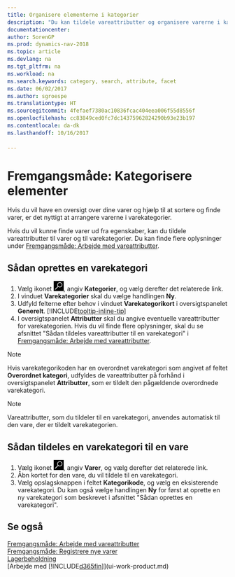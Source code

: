 ```yaml
---
title: Organisere elementerne i kategorier
description: "Du kan tildele vareattributter og organisere varerne i kategorier for at gøre det nemmere at søge efter og finde varer."
documentationcenter: 
author: SorenGP
ms.prod: dynamics-nav-2018
ms.topic: article
ms.devlang: na
ms.tgt_pltfrm: na
ms.workload: na
ms.search.keywords: category, search, attribute, facet
ms.date: 06/02/2017
ms.author: sgroespe
ms.translationtype: HT
ms.sourcegitcommit: 4fefaef7380ac10836fcac404eea006f55d8556f
ms.openlocfilehash: cc83849ced0fc7dc14375962824290b93e23b197
ms.contentlocale: da-dk
ms.lasthandoff: 10/16/2017

---
```

# <a name="how-to-categorize-items"></a>Fremgangsmåde: Kategorisere elementer
Hvis du vil have en oversigt over dine varer og hjælp til at sortere og finde varer, er det nyttigt at arrangere varerne i varekategorier.

Hvis du vil kunne finde varer ud fra egenskaber, kan du tildele vareattributter til varer og til varekategorier. Du kan finde flere oplysninger under [Fremgangsmåde: Arbejde med vareattributter](inventory-how-work-item-attributes.md).

## <a name="to-create-an-item-category"></a>Sådan oprettes en varekategori
1. Vælg ikonet ![Søg efter side eller rapport](media/ui-search/search_small.png "Ikonet Søg efter side eller rapport"), angiv **Kategorier**, og vælg derefter det relaterede link.
2. I vinduet **Varekategorier** skal du vælge handlingen **Ny**.
3. Udfyld felterne efter behov i vinduet **Varekategorikort** i oversigtspanelet **Generelt**. [!INCLUDE[tooltip-inline-tip](includes/tooltip-inline-tip_md.md)]
4. I oversigtspanelet **Attributter** skal du angive eventuelle vareattributter for varekategorien. Hvis du vil finde flere oplysninger, skal du se afsnittet "Sådan tildeles vareattributter til en varekategori" i [Fremgangsmåde: Arbejde med vareattributter](inventory-how-work-item-attributes.md).

> [!NOTE]  
>   Hvis varekategorikoden har en overordnet varekategori som angivet af feltet **Overordnet kategori**, udfyldes de vareattributter på forhånd i oversigtspanelet **Attributter**, som er tildelt den pågældende overordnede varekategori.

> [!NOTE]  
>   Vareattributter, som du tildeler til en varekategori, anvendes automatisk til den vare, der er tildelt varekategorien.

## <a name="to-assign-an-item-category-to-an-item"></a>Sådan tildeles en varekategori til en vare
1. Vælg ikonet ![Søg efter side eller rapport](media/ui-search/search_small.png "Ikonet Søg efter side eller rapport"), angiv **Varer**, og vælg derefter det relaterede link.
2. Åbn kortet for den vare, du vil tildele til en varekategori.
3. Vælg opslagsknappen i feltet **Kategorikode**, og vælg en eksisterende varekategori. Du kan også vælge handlingen **Ny** for først at oprette en ny varekategori som beskrevet i afsnittet "Sådan oprettes en varekategori".

## <a name="see-also"></a>Se også
[Fremgangsmåde: Arbejde med vareattributter](inventory-how-work-item-attributes.md)  
[Fremgangsmåde: Registrere nye varer](inventory-how-register-new-items.md)  
[Lagerbeholdning](inventory-manage-inventory.md)  
[Arbejde med [!INCLUDE[d365fin](includes/d365fin_md.md)]](ui-work-product.md)

